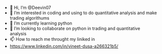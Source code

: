- 👋 Hi, I’m @Deevin07
- 👀 I’m interested in coding and using to do quantitative analysis and make trading algorithums
- 🌱 I’m currently learning python
- 💞️ I’m looking to collaborate on python in trading and quantitative analysis
- 📫 How to reach me throught my liniked in 
- https://www.linkedin.com/in/vineet-dusa-a266321b5/
